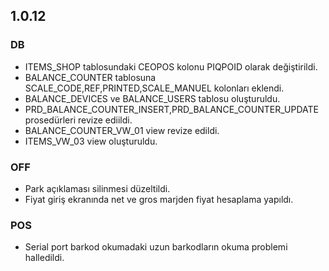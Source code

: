 ## 1.0.12

### DB
- ITEMS_SHOP tablosundaki CEOPOS kolonu PIQPOID olarak değiştirildi.
- BALANCE_COUNTER tablosuna SCALE_CODE,REF,PRINTED,SCALE_MANUEL kolonları eklendi.
- BALANCE_DEVICES ve BALANCE_USERS tablosu oluşturuldu.
- PRD_BALANCE_COUNTER_INSERT,PRD_BALANCE_COUNTER_UPDATE prosedürleri revize ediildi.
- BALANCE_COUNTER_VW_01 view revize edildi.
- ITEMS_VW_03 view oluşturuldu.

### OFF
- Park açıklaması silinmesi düzeltildi.
- Fiyat giriş ekranında net ve gros marjden fiyat hesaplama yapıldı.

### POS
- Serial port barkod okumadaki uzun barkodların okuma problemi halledildi.